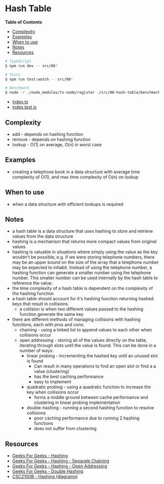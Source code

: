 # Hash Table

<!-- START doctoc generated TOC please keep comment here to allow auto update -->
<!-- DON'T EDIT THIS SECTION, INSTEAD RE-RUN doctoc TO UPDATE -->
**Table of Contents**

- [Complexity](#complexity)
- [Examples](#examples)
- [When to use](#when-to-use)
- [Notes](#notes)
- [Resources](#resources)

<!-- END doctoc generated TOC please keep comment here to allow auto update -->

```bash
# TypeScript
$ npm run dev -- src/06*

# Tests
$ npm run test:watch -- src/06*

# Benchmark
$ node -r ./node_modules/ts-node/register ./src/06-hash-table/benchmark.ts
```

- [index.ts](./index.ts)
- [index.test.js](./index.test.js)

## Complexity

- add - depends on hashing function
- remove - depends on hashing function
- lookup - O(1) on average, O(n) in worst case

## Examples

- creating a telephone book in a data structure with average time complexity of O(1),
    and max time complexity of O(n) on lookup

## When to use

- when a data structure with efficient lookups is required

## Notes

- a hash table is a data structure that uses hashing to store and retrieve
    values from the data structure
- hashing is a mechanism that returns more compact values from original values
- hashing is valuable in situations where simply using the value as the key
    wouldn't be possible, e.g. if we were storing telephone numbers, there may
    be an upper bound on the size of the array that a telephone number may be
    expected to inhabit. Instead of using the telephone number, a hashing
    function can generate a smaller number using the telephone number. This
    smaller number can be used internally by the hash table to reference the
    value.
- the time complexity of a hash table is dependent on the complexity of the
    hashing function
- a hash table should account for it's hashing function returning hashed keys
    that result in collisions.
    - a collision is when two different values passed to the hashing function
        generate the same key
- there are different methods of managing collisions with hashing functions,
    each with pros and cons:
    - chaining - using a linked list to append values to each other
        when collisions occur
    - open addressing - storing all of the values directly on the table,
        iterating through slots until the value is found. This can be done in a
        number of ways:
        - linear probing - incrementing the hashed key until an unused slot is
            found
            - Can result in many operations to find an open slot or find a a value
                (clustering)
            - has the best caching performance
            - easy to implement
        - quadratic probing - using a quadratic function to increase the key
            when collisions occur
            - forms a middle ground between cache performance and clustering in
                linear probing implementation
        - double-hashing - running a second hashing function to resolve
            collisions
            - poor caching performance due to running 2 hashing functions
            - does not suffer from clustering

## Resources

- [Geeks For Geeks - Hashing](https://www.geeksforgeeks.org/hashing-set-1-introduction/)
- [Geeks For Geeks - Hashing - Separate Chaining](https://www.geeksforgeeks.org/hashing-set-2-separate-chaining/)
- [Geeks For Geeks - Hashing - Open Addressing](https://www.geeksforgeeks.org/hashing-set-3-open-addressing/)
- [Geeks For Geeks - Double Hashing](https://www.geeksforgeeks.org/double-hashing/)
- [CSC2100B - Hashing (diagrams)](https://www.cse.cuhk.edu.hk/irwin.king/_media/teaching/csc2100b/tu6.pdf)
